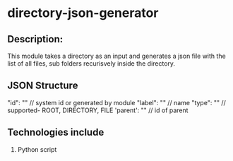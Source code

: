 # directory-json-generator

## Description:
This module takes a directory as an input and generates a json file with the list of all files, sub folders recurisvely  inside the directory.

## JSON Structure
"id": ""  // system id or generated by module
"label": ""  // name 
"type": ""  // supported- ROOT, DIRECTORY, FILE
'parent': "" // id of parent

## Technologies include
1. Python script
